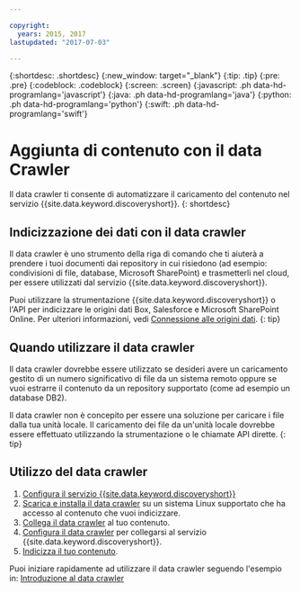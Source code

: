 ```yaml
---

copyright:
  years: 2015, 2017
lastupdated: "2017-07-03"

---
```


{:shortdesc: .shortdesc}
{:new_window: target="_blank"}
{:tip: .tip}
{:pre: .pre}
{:codeblock: .codeblock}
{:screen: .screen}
{:javascript: .ph data-hd-programlang='javascript'}
{:java: .ph data-hd-programlang='java'}
{:python: .ph data-hd-programlang='python'}
{:swift: .ph data-hd-programlang='swift'}

# Aggiunta di contenuto con il data Crawler

Il data crawler ti consente di automatizzare il caricamento del contenuto nel servizio {{site.data.keyword.discoveryshort}}.
{: shortdesc}

## Indicizzazione dei dati con il data crawler

Il data crawler è uno strumento della riga di comando che ti aiuterà a prendere i tuoi documenti dai repository in cui risiedono (ad esempio: condivisioni di file, database, Microsoft SharePoint) e trasmetterli nel cloud, per essere utilizzati dal servizio {{site.data.keyword.discoveryshort}}.

Puoi utilizzare la strumentazione {{site.data.keyword.discoveryshort}} o l'API per indicizzare le origini dati Box, Salesforce e Microsoft SharePoint Online. Per ulteriori informazioni, vedi [Connessione alle origini dati](/docs/services/discovery/connect.html).
{: tip}

## Quando utilizzare il data crawler

Il data crawler dovrebbe essere utilizzato se desideri avere un caricamento gestito di un numero significativo di file da un sistema remoto oppure se vuoi estrarre il contenuto da un repository supportato (come ad esempio un database DB2).

Il data crawler non è concepito per essere una soluzione per caricare i file dalla tua unità locale. Il caricamento dei file da un'unità locale dovrebbe essere effettuato utilizzando la strumentazione o le chiamate API dirette.
{: tip}

## Utilizzo del data crawler

1. [Configura il servizio {{site.data.keyword.discoveryshort}}](/docs/services/discovery/building.html#configuring-your-service)
1. [Scarica e installa il data crawler](/docs/services/discovery/data-crawler-install.html) su un sistema Linux supportato che ha accesso al contenuto che vuoi indicizzare.
1. [Collega il data crawler](/docs/services/discovery/data-crawler-seeds.html) al tuo contenuto.
1. [Configura il data crawler](/docs/services/discovery/data-crawler-discovery.html) per collegarsi al servizio {{site.data.keyword.discoveryshort}}.
1. [Indicizza il tuo contenuto](/docs/services/discovery/data-crawler-run.html).

Puoi iniziare rapidamente ad utilizzare il data crawler seguendo l'esempio in: [Introduzione al data crawler](/docs/services/discovery/data-crawler-qs.html)
